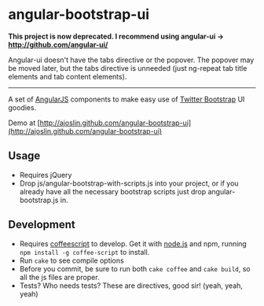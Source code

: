 # angular-bootstrap-ui

**This project is now deprecated.  I recommend using angular-ui -> http://github.com/angular-ui/**

Angular-ui doesn't have the tabs directive or the popover.  The popover may be moved later, but the tabs directive is unneeded (just ng-repeat tab title elements and tab content elements).

***

A set of [AngularJS](http://angularjs.org/) components to make easy use of [Twitter Bootstrap](http://twitter.github.com/bootstrap/) UI goodies.

Demo at [http://ajoslin.github.com/angular-bootstrap-ui](http://ajoslin.github.com/angular-bootstrap-ui)

Usage
-----

* Requires jQuery
* Drop js/angular-bootstrap-with-scripts.js into your project, or if you already have all the necessary bootstrap scripts just drop angular-bootstrap.js in.

Development
-----------

* Requires [coffeescript](http://coffeescript.org) to develop.  Get it with [node.js](http://nodejs.org) and npm, running `npm install -g coffee-script` to install.
* Run `cake` to see compile options
* Before you commit, be sure to run both `cake coffee` and `cake build`, so all the js files are proper.
* Tests? Who needs tests?  These are directives, good sir!  (yeah, yeah, yeah)